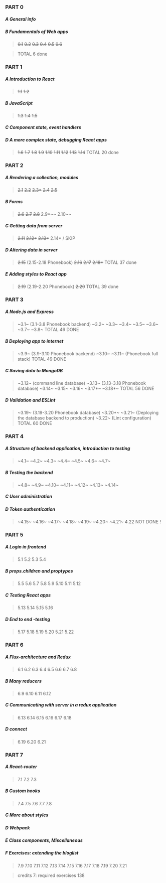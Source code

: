 ### PART 0
##### A General info
##### B Fundamentals of Web apps
>~~0.1~~
>~~0.2~~
>~~0.3~~
>~~0.4~~
>~~0.5~~
>~~0.6~~ 

>TOTAL 6 done 

### PART 1
##### A Introduction to React
>~~1.1~~
>~~1.2~~ 
##### B JavaScript
>~~1.3~~
>~~1.4~~
>~~1.5~~ 
##### C Component state, event handlers
##### D A more complex state, debugging React apps
>~~1.6~~
>~~1.7~~
>~~1.8~~
>~~1.9~~
>~~1.10~~
>~~1.11~~
>~~1.12~~
>~~1.13~~
>~~1.14~~ 
>TOTAL 20 done
### PART 2
##### A Rendering a collection, modules
>~~2.1~~
>~~2.2~~
>~~2.3*~~
>~~2.4~~
>~~2.5~~
##### B Forms
>~~2.6~~
>~~2.7~~
>~~2.8~~
>2.9*~~
>2.10~~
##### C Getting data from server
>~~2.11~~
>~~2.12*~~
>~~2.13*~~
>2.14* / SKIP
##### D Altering data in server
>~~2.15~~ (2.15-2.18 Phonebook)
>~~2.16~~
>~~2.17~~
>~~2.18*~~
>TOTAL 37 done
##### E Adding styles to React app
>~~2.19~~ (2.19-2.20 Phonebook)
>~~2.20~~
>TOTAL 39 done
### PART 3 
##### A Node.js and Express
>~3.1~ (3.1-3.8 Phonebook backend)
>~3.2~
>~3.3~
>~3.4~
>~3.5~
>~3.6~
>~3.7~
>~3.8~
TOTAL 46 DONE
##### B Deploying app to internet
>~3.9~ (3.9-3.10 Phonebook backend) 
>~3.10~
>~3.11~ (Phonebook full stack)
TOTAL 49 DONE
##### C Saving data to MongoDB
>~3.12~ (command line database)
>~3.13~ (3.13-3.18 Phonebook database)
>~3.14~
>~3.15~
>~3.16~
>~3.17*~
>~3.18*~
TOTAL 56 DONE
##### D Validation and ESLint
>~3.19~ (3.19-3.20 Phonebook database)
>~3.20*~
>~3.21~ (Deploying the database backend to production)
>~3.22~ (Lint configuration)
TOTAL 60 DONE
### PART 4
##### A Structure of backend application, introduction to testing
>~4.1~
>~4.2~
>~4.3~
>~4.4~
>~4.5~
>~4.6~
>~4.7~
##### B Testing the backend
>~4.8~
>~4.9~
>~4.10~
>~4.11~
>~4.12~
>~4.13~
>~4.14~
##### C User administration
##### D Token authentication
>~4.15~
>~4.16~
>~4.17~
>~4.18~
>~4.19~
>~4.20~
>~4.21~
>4.22 NOT DONE !
### PART 5 
##### A Login in frontend
>5.1
>5.2
>5.3
>5.4
##### B props.children and proptypes
>5.5
>5.6
>5.7
>5.8
>5.9
>5.10
>5.11
>5.12
##### C Testing React apps
>5.13
>5.14
>5.15
>5.16
##### D End to end -testing
>5.17
>5.18
>5.19
>5.20
>5.21
>5.22

### PART 6 
##### A Flux-architecture and Redux
>6.1
>6.2
>6.3
>6.4
>6.5
>6.6
>6.7
>6.8
##### B Many reducers
>6.9
>6.10
>6.11
>6.12
##### C Communicating with server in a redux application 
>6.13
>6.14
>6.15
>6.16
>6.17
>6.18
##### D connect
>6.19
>6.20
>6.21

### PART 7
##### A React-router
>7.1
>7.2
>7.3
##### B Custom hooks
>7.4
>7.5
>7.6
>7.7
>7.8
##### C More about styles
##### D Webpack
##### E Class components, Miscellaneous
##### F Exercises: extending the bloglist
>7.9
>7.10
>7.11
>7.12
>7.13
>7.14
>7.15
>7.16
>7.17
>7.18
>7.19
>7.20
>7.21

>credits 7: required exercises 138